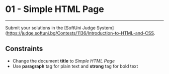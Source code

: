 # 01 - Simple HTML Page
------

Submit your solutions in the [SoftUni Judge System](https://judge.softuni.bg/Contests/1136/Introduction-to-HTML-and-CSS.

## Constraints
 * Change the document **title** to *Simple HTML Page* 
 * Use **paragraph** tag for plain text and **strong** tag for bold text

